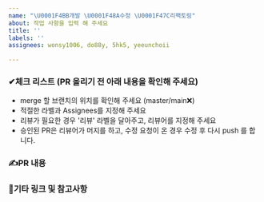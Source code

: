 ```yaml
---
name: "\U0001F4BB개발 \U0001F48A수정 \U0001F47C리팩토링"
about: 작업 사항을 입력 해 주세요
title: ''
labels: ''
assignees: wonsy1006, do88y, 5hk5, yeeunchoii

---
```


### ✔체크 리스트 (PR 올리기 전 아래 내용을 확인해 주세요)
- merge 할 브랜치의 위치를 확인해 주세요 (master/main❌)
- 적절한 라벨과 Assignees를 지정해 주세요
- 리뷰가 필요한 경우 '리뷰' 라벨을 달아주고, 리뷰어를 지정해 주세요
- 승인된 PR은 리뷰어가 머지를 하고, 수정 요청이 온 경우 수정 후 다시 push 를 합니다.

### ✍PR 내용


### 🎸기타 링크 및 참고사항
